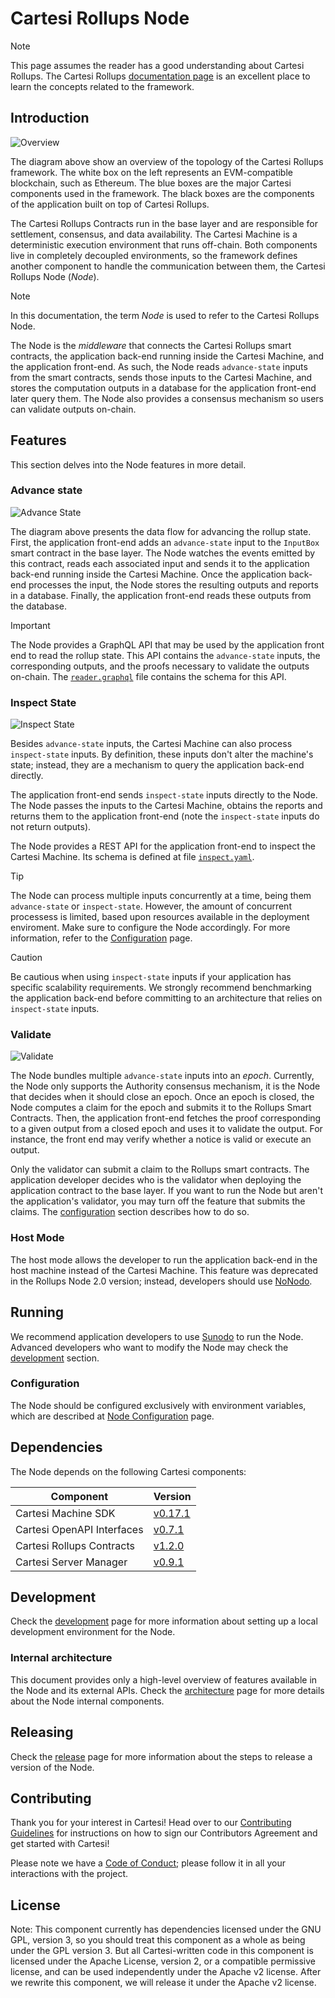 # Cartesi Rollups Node

> [!NOTE]
> This page assumes the reader has a good understanding about Cartesi Rollups.
> The Cartesi Rollups [documentation page][rollups-docs] is an excellent place to learn the concepts related to the framework.

[rollups-docs]: https://docs.cartesi.io/cartesi-rollups/overview/

## Introduction

![Overview](docs/images/overview.svg "Cartesi Rollups Framework Topology")

The diagram above show an overview of the topology of the Cartesi Rollups framework.
The white box on the left represents an EVM-compatible blockchain, such as Ethereum.
The blue boxes are the major Cartesi components used in the framework.
The black boxes are the components of the application built on top of Cartesi Rollups.

The Cartesi Rollups Contracts run in the base layer and are responsible for settlement, consensus, and data availability.
The Cartesi Machine is a deterministic execution environment that runs off-chain.
Both components live in completely decoupled environments, so the framework defines another component to handle the communication between them, the Cartesi Rollups Node (_Node_).

> [!NOTE]
> In this documentation, the term _Node_ is used to refer to the Cartesi Rollups Node.

The Node is the _middleware_ that connects the Cartesi Rollups smart contracts, the application back-end running inside the Cartesi Machine, and the application front-end.
As such, the Node reads `advance-state` inputs from the smart contracts, sends those inputs to the Cartesi Machine, and stores the computation outputs in a database for the application front-end later query them.
The Node also provides a consensus mechanism so users can validate outputs on-chain.

## Features

This section delves into the Node features in more detail.

### Advance state

![Advance State](docs/images/advance.svg "Data flow for `advance-state` inputs")

The diagram above presents the data flow for advancing the rollup state.
First, the application front-end adds an `advance-state` input to the `InputBox` smart contract in the base layer.
The Node watches the events emitted by this contract, reads each associated input and sends it to the application back-end running inside the Cartesi Machine.
Once the application back-end processes the input, the Node stores the resulting outputs and reports in a database.
Finally, the application front-end reads these outputs from the database.

> [!IMPORTANT]
> The Node provides a GraphQL API that may be used by the application front end to read the rollup state.
> This API contains the `advance-state` inputs, the corresponding outputs, and the proofs necessary to validate the outputs on-chain.
> The [`reader.graphql`](api/graphql/reader.graphql) file contains the schema for this API.

### Inspect State

![Inspect State](docs/images/inspect.svg "Data flow for `ispect-state` inputs")

Besides `advance-state` inputs, the Cartesi Machine can also process `inspect-state` inputs.
By definition, these inputs don't alter the machine's state; instead, they are a mechanism to query the application back-end directly.

The application front-end sends `inspect-state` inputs directly to the Node.
The Node passes the inputs to the Cartesi Machine, obtains the reports and returns them to the application front-end (note the `inspect-state` inputs do not return outputs).

The Node provides a REST API for the application front-end to inspect the Cartesi Machine.
Its schema is defined at file [`inspect.yaml`](api/openapi/inspect.yaml).

> [!TIP]
> The Node can process multiple inputs concurrently at a time, being them `advance-state` or `inspect-state`.
> However, the amount of concurrent processess is limited, based upon resources available in the deployment enviroment.
> Make sure to configure the Node accordingly. For more information, refer to the [Configuration](./docs/config.md) page.

> [!CAUTION]
> Be cautious when using `inspect-state` inputs if your application has specific scalability requirements.
> We strongly recommend benchmarking the application back-end before committing to an architecture that relies on `inspect-state` inputs.

### Validate

![Validate](docs/images/validate.svg "Input validation data flow")

The Node bundles multiple `advance-state` inputs into an _epoch_.
Currently, the Node only supports the Authority consensus mechanism, it is the Node that decides when it should close an epoch.
Once an epoch is closed, the Node computes a claim for the epoch and submits it to the Rollups Smart Contracts.
Then, the application front-end fetches the proof corresponding to a given output from a closed epoch and uses it to validate the output.
For instance, the front end may verify whether a notice is valid or execute an output.

Only the validator can submit a claim to the Rollups smart contracts.
The application developer decides who is the validator when deploying the application contract to the base layer.
If you want to run the Node but aren't the application's validator, you may turn off the feature that submits the claims.
The [configuration](#configuration) section describes how to do so.

### Host Mode

The host mode allows the developer to run the application back-end in the host machine instead of the Cartesi Machine.
This feature was deprecated in the Rollups Node 2.0 version; instead, developers should use [NoNodo][nonodo].

[nonodo]: https://github.com/gligneul/nonodo#nonodo

## Running

We recommend application developers to use [Sunodo][sunodo-docs] to run the Node.
Advanced developers who want to modify the Node may check the [development](#development) section.

[sunodo-docs]: https://docs.sunodo.io/

### Configuration

The Node should be configured exclusively with environment variables, which are described at [Node Configuration](docs/config.md) page.

## Dependencies

The Node depends on the following Cartesi components:

| Component | Version |
|---|---|
| Cartesi Machine SDK | [v0.17.1](https://github.com/cartesi/machine-emulator-sdk/releases/tag/v0.17.1) |
| Cartesi OpenAPI Interfaces | [v0.7.1](https://github.com/cartesi/openapi-interfaces/releases/tag/v0.7.1) |
| Cartesi Rollups Contracts | [v1.2.0](https://github.com/cartesi/rollups-contracts/releases/tag/v1.2.0) |
| Cartesi Server Manager | [v0.9.1](https://github.com/cartesi/server-manager/releases/tag/v0.9.1) |

## Development

Check the [development](docs/development.md) page for more information about setting up a local development environment for the Node.

### Internal architecture

This document provides only a high-level overview of features available in the Node and its external APIs.
Check the [architecture](docs/architecture.md) page for more details about the Node internal components.

## Releasing

Check the [release](docs/release.md) page for more information about the steps to release a version of the Node.

## Contributing

Thank you for your interest in Cartesi!
Head over to our [Contributing Guidelines](docs/contributing.md) for instructions on how to sign our Contributors Agreement and get started with Cartesi!

Please note we have a [Code of Conduct](docs/code_of_conduct.md); please follow it in all your interactions with the project.

## License

Note: This component currently has dependencies licensed under the GNU GPL, version 3, so you should treat this component as a whole as being under the GPL version 3.
But all Cartesi-written code in this component is licensed under the Apache License, version 2, or a compatible permissive license, and can be used independently under the Apache v2 license.
After we rewrite this component, we will release it under the Apache v2 license.
